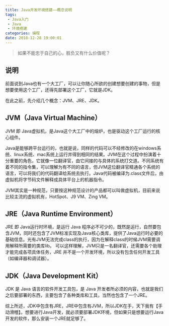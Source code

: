```yaml
---
title: Java开发环境搭建——概念说明
tags: 
 - Java入门
 - Java
 - 环境搭建
categories: 编程
date: 2018-12-28 19:00:01
---
```


> 如果不能忠于自己的心，胜负又有什么价值呢？

## 说明

前面说到Java也有一个大工厂，可以让你随心所欲的创建想要创建的事物，但是想要使用这个工厂，还得先部署这个工厂，它就是JDK。

在此之前，先介绍几个概念：JVM、JRE、JDK。

## JVM（Java Virtual Machine）

JVM 即 Java虚拟机，是Java这个大工厂中的熔炉，也是驱动这个工厂运行的核心组件。

Java是能够跨平台运行的，也就是说，同样的代码可以不经修改的在windows系统、linux系统、mac系统上运行并得到相同的结果。JVM在这个过程中扮演着十分重要的角色，它就像一位翻译官，由它间接的与具体的系统打交道。不同系统有着不同的指令集，可以理解为有不同的语言，但JVM这位翻译官精通各个系统的语言，可以将我们的代码翻译给系统去执行。Java代码被编译为.class文件后，由虚拟机将字节码文件解释成具体平台上的机器指令。

JVM其实是一种规范，只要按这种规范设计的产品都可以叫做虚拟机，目前来说比较主流的虚拟机有，HotSpot、J9 VM、Zing VM。

## JRE（Java Runtime Environment）

JRE 即 Java运行时环境，是运行 Java 程序必不可少的，既然是运行，自然要包含JVM，同时还包含了JVM标准实现及Java核心类库，提供了Java运行时必要的基础信息。光有JVM无法完成class的执行，因为在解释class的时候JVM需要调用解释所需要的类库lib。 可以这样理解，JVM只是一名翻译官，还需要各个助理才能完成各项具体任务，JRE 并不是一个开发环境，所以没有包含任何开发工具（如编译器和调试器）。

## JDK（Java Development Kit）

JDK 是 Java 语言的软件开发工具包，是 Java 开发者所必须的内容，也就是我们之后要部署的东西，主要包含了各种类库和工具，当然也包含了一个JRE。

综上所述，JDK中包含有JRE，JRE中包含有JVM，所以JDK在手，天下我有【手动滑稽】。想要进行Java开发，就必须要部署JDK环境，但如果只是想要运行Java开发的软件，那么安装一个JRE就足够了。
